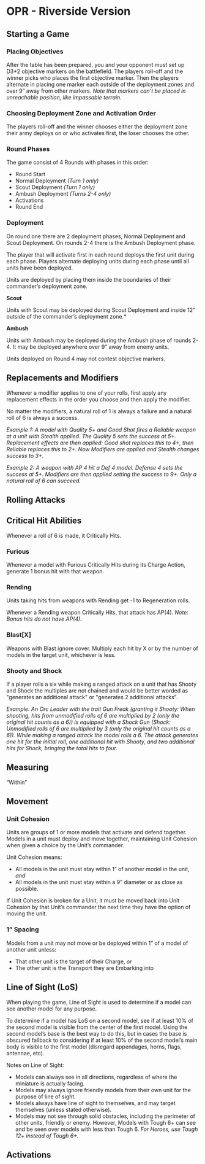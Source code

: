# OPR - Riverside Version

## Starting a Game
### Placing Objectives
After the table has been prepared, you and your opponent must set up D3+2 objective markers on the battlefield. The players roll-off and the winner picks who places the first objective marker. Then the players alternate in placing one marker each outside of the deployment zones and over 9” away from other markers. *Note that markers can’t be placed in unreachable position, like impassable terrain.*
### Choosing Deployment Zone and Activation Order
The players roll-off and the winner chooses either the deployment zone their army deploys on or who activates first, the loser chooses the other.

### Round Phases
The game consist of 4 Rounds with phases in this order:
* Round Start
* Normal Deployment *(Turn 1 only)*
* Scout Deployment *(Turn 1 only)*
* Ambush Deployment *(Turns 2-4 only)*
* Activations
* Round End

### Deployment
On round one there are 2 deployment phases, Normal Deployment and Scout Deployment. On rounds 2-4 there is the Ambush Deployment phase.

The player that will activate first in each round deploys the first unit during each phase. Players alternate deploying units during each phase until all units have been deployed.

Units are deployed by placing them inside the boundaries of their commander’s deployment zone.

**Scout**

Units with Scout may be deployed during Scout Deployment and inside 12” outside of the commander’s deployment zone.*

**Ambush**

Units with Ambush may be deployed during the Ambush phase of rounds 2-4. It may be deployed anywhere over 9” away from enemy units.

Units deployed on Round 4 may not contest objective markers.

## Replacements and Modifiers
Whenever a modifier applies to one of your rolls, first apply any replacement effects in the order you choose and then apply the modifier.

No matter the modifiers, a natural roll of 1 is always a failure and a natural roll of 6 is always a success.

*Example 1: A model with Quality 5+ and Good Shot fires a Reliable weapon at a unit with Stealth applied. The Quality 5 sets the success at 5+. Replacement effects are then applied: Good shot replaces this to 4+, then Reliable replaces this to 2+. Now Modifiers are applied and Stealth changes success to 3+.*

*Example 2: A weapon with AP 4 hit a Def 4 model. Defense 4 sets the success at 5+. Modifiers are then applied setting the success to 9+. Only a natural roll of 6 can succeed.*

## Rolling Attacks

## Critical Hit Abilities

Whenever a roll of 6 is made, it Critically Hits.

### Furious

Whenever a model with Furious Critically Hits during its Charge Action, generate 1 bonus hit with that weapon.

### Rending

Units taking hits from weapons with Rending get -1 to Regeneration rolls.

Whenever a Rending weapon Critically Hits, that attack has AP(4). *Note: Bonus hits do not have AP(4).*

### Blast[X]

Weapons with Blast ignore cover. Multiply each hit by X or by the number of models in the target unit, whichever is less.

### Shooty and Shock
If a player rolls a six while making a ranged attack on a unit that has Shooty and Shock the multiples are not chained and would be better worded as "generates an additional attack" or "generates 2 additional attacks".

*Example: An Orc Leader with the trait Gun Freak (granting it Shooty: When shooting, hits from unmodified rolls of 6 are multiplied by 2 (only the original hit counts as a 6)) is equipped with a Shock Gun (Shock: Unmodified rolls of 6 are multiplied by 3 (only the original hit counts as a 6)). While making a ranged attack the model rolls a 6. The attack generates one hit for the initial roll, one additional hit with Shooty, and two additional hits for Shock, bringing the total hits to four.*

## Measuring
“Within”

## Movement
### Unit Cohesion
Units are groups of 1 or more models that activate and defend together. Models in a unit must deploy and move together, maintaining Unit Cohesion when given a choice by the Unit’s commander.

Unit Cohesion means:
- All models in the unit must stay within 1” of another model in the unit, *and*
- All models in the unit must stay within a 9” diameter or as close as possible.

If Unit Cohesion is broken for a Unit, it must be moved back into Unit Cohesion by that Unit’s commander the next time they have the option of moving the unit.

### 1” Spacing

Models from a unit may not move or be deployed within 1” of a model of another unit unless:
- That other unit is the target of their Charge, *or*
- The other unit is the Transport they are Embarking into


## Line of Sight (LoS)
When playing the game, Line of Sight is used to determine if a model can see another model for any purpose.

To determine if a model has LoS on a second model, see if at least 10% of the second model is visible from the center of the first model. Using the second model’s base is the best way to do this, but in cases the base is obscured fallback to considering if at least 10% of the second model’s main body is visible to the first model (disregard appendages, horns, flags, antennae, etc).

Notes on Line of Sight:
- Models can always see in all directions, regardless of where the miniature is actually facing.
- Models may always ignore friendly models from their own unit for the purpose of line of sight.
- Models always have line of sight to themselves, and may target themselves (unless stated otherwise).
- Models may not see through solid obstacles, including the perimeter of other units, friendly or enemy. However, Models with Tough 6+ can see and be seen over models with less than Tough 6. *For Heroes, use Tough 12+ instead of Tough 6+.*

## Activations
